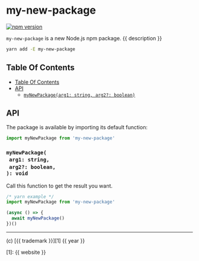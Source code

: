 # my-new-package

[![npm version](https://badge.fury.io/js/my-new-package.svg)](https://npmjs.org/package/my-new-package)

`my-new-package` is a new Node.js npm package. {{ description }}

```sh
yarn add -E my-new-package
```

## Table Of Contents

- [Table Of Contents](#table-of-contents)
- [API](#api)
  * [`myNewPackage(arg1: string, arg2?: boolean)`](#mynewpackagearg1-stringarg2-boolean-void)

## API

The package is available by importing its default function:

```js
import myNewPackage from 'my-new-package'
```

### `myNewPackage(`<br/>&nbsp;&nbsp;`arg1: string,`<br/>&nbsp;&nbsp;`arg2?: boolean,`<br/>`): void`

Call this function to get the result you want.

```js
/* yarn example */
import myNewPackage from 'my-new-package'

(async () => {
  await myNewPackage()
})()
```

---

(c) [{{ trademark }}][1] {{ year }}

[1]: {{ website }}
